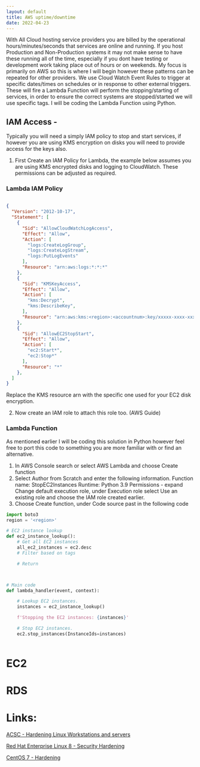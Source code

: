 ```yaml
---
layout: default
title: AWS uptime/downtime
date: 2022-04-23
---
```


With All Cloud hosting service providers you are billed by the operational hours/minutes/seconds that services are online and running. If you host Production and Non-Production systems it may not make sense to have these running all of the time, especially if you dont have testing or development work taking place out of hours or on weekends.
My focus is primarily on AWS so this is where I will begin however these patterns can be repeated for other providers.
We use Cloud Watch Event Rules to trigger at specific dates/times on schedules or in response to other external triggers. These will fire a Lambda Function will perform the stopping/starting of services, in order to ensure the correct systems are stopped/started we will use specific tags. I will be coding the Lambda Function using Python.

## IAM Access - 
Typically you will need a simply IAM policy to stop and start services, if however you are using KMS encryption on disks you will need to provide access for the keys also.

1. First Create an IAM Policy for Lambda, the example below assumes you are using KMS encrypted disks and logging to CloudWatch. These permissions can be adjusted as required.

### Lambda IAM Policy
```json

{
  "Version": "2012-10-17",
  "Statement": [
    {
      "Sid": "AllowCloudWatchLogAccess",
      "Effect": "Allow",
      "Action": [
        "logs:CreateLogGroup",
        "logs:CreateLogStream",
        "logs:PutLogEvents"
      ],
      "Resource": "arn:aws:logs:*:*:*"
    },
    {
      "Sid": "KMSKeyAccess",
      "Effect": "Allow",
      "Action": [
        "kms:Decrypt",
        "kms:DescribeKey",
      ],
      "Resource": "arn:aws:kms:<region>:<accountnum>:key/xxxxx-xxxx-xxxx-xxxxxxxx"
    },
    {
      "Sid": "AllowEC2StopStart",
      "Effect": "Allow",
      "Action": [
        "ec2:Start*",
        "ec2:Stop*"
      ],
      "Resource": "*"
    },
  ]
}

```
Replace the KMS resource arn with the specific one used for your EC2 disk encryption.

2. Now create an IAM role to attach this role too. (AWS Guide)


### Lambda Function
As mentioned earlier I will be coding this solution in Python however feel free to port this code to something you are more familiar with or find an alternative.

1. In AWS Console search or select AWS Lambda and choose Create function
2. Select Author from Scratch and enter the following information.
    Function name: StopEC2Instances
    Runtime: Python 3.9
    Permissions - expand Change default execution role, under Execution role select Use an existing role and choose the IAM role created earlier.
3. Choose Create function, under Code source past in the following code


```python
import boto3
region = '<region>'

# EC2 instance lookup
def ec2_instance_lookup():
    # Get all EC2 instances
    all_ec2_instances = ec2.desc
    # Filter based on tags

    # Return 



# Main code
def lambda_handler(event, context):

    # Lookup EC2 instances.
    instances = ec2_instance_lookup()

    f'Stopping the EC2 instances: {instances}'

    # Stop EC2 instances.
    ec2.stop_instances(InstanceIds=instances)
    

```

# EC2

# RDS






# Links:
[ACSC - Hardening Linux Workstations and servers](https://www.cyber.gov.au/acsc/view-all-content/publications/hardening-linux-workstations-and-servers)

[Red Hat Enterprise Linux 8 - Security Hardening](https://access.redhat.com/documentation/en-us/red_hat_enterprise_linux/8/html/security_hardening/index)

[CentOS 7 - Hardening](https://www.tecmint.com/security-and-hardening-centos-7-guide/)